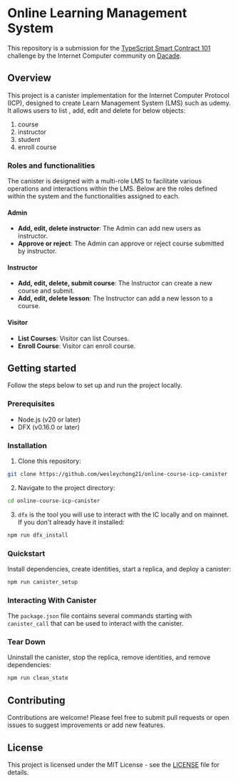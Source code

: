 # Online Learning Management System

This repository is a submission for the [TypeScript Smart Contract 101](https://dacade.org/communities/icp/challenges/256f0a1c-5f4f-495f-a1b3-90559ab3c51f) challenge by the Internet Computer community on [Dacade](https://dacade.org/).

## Overview

This project is a canister implementation for the Internet Computer Protocol (ICP), designed to create Learn Management System (LMS) such as udemy. 
It allows users to list , add, edit and delete for below objects:
1. course
2. instructor
3. student
4. enroll course

### Roles and functionalities

The canister is designed with a multi-role LMS to facilitate various operations and interactions within the LMS. Below are the roles defined within the system and the functionalities assigned to each.

#### Admin
- **Add, edit, delete instructor**: The Admin can add new users as instructor.
- **Approve or reject**: The Admin can approve or reject course submitted by instructor.

#### Instructor

- **Add, edit, delete, submit course**: The Instructor can create a new course and submit.
- **Add, edit, delete lesson**: The Instructor can add a new lesson to a course.


#### Visitor

- **List Courses**: Visitor can list Courses.
- **Enroll Course**: Visitor can enroll course.

## Getting started

Follow the steps below to set up and run the project locally.

### Prerequisites

- Node.js (v20 or later)
- DFX (v0.16.0 or later)

### Installation

1. Clone this repository:

```bash
git clone https://github.com/wesleychong21/online-course-icp-canister
```

2. Navigate to the project directory:

```bash
cd online-course-icp-canister
```

3. `dfx` is the tool you will use to interact with the IC locally and on mainnet. If you don't already have it installed:

```bash
npm run dfx_install
```

### Quickstart

Install dependencies, create identities, start a replica, and deploy a canister:

```bash
npm run canister_setup
```

### Interacting With Canister

The `package.json` file contains several commands starting with `canister_call` that can be used to interact with the canister.

### Tear Down

Uninstall the canister, stop the replica, remove identities, and remove dependencies:

```bash
npm run clean_state
```

## Contributing

Contributions are welcome! Please feel free to submit pull requests or open issues to suggest improvements or add new features.

## License

This project is licensed under the MIT License - see the [LICENSE](LICENSE) file for details.
